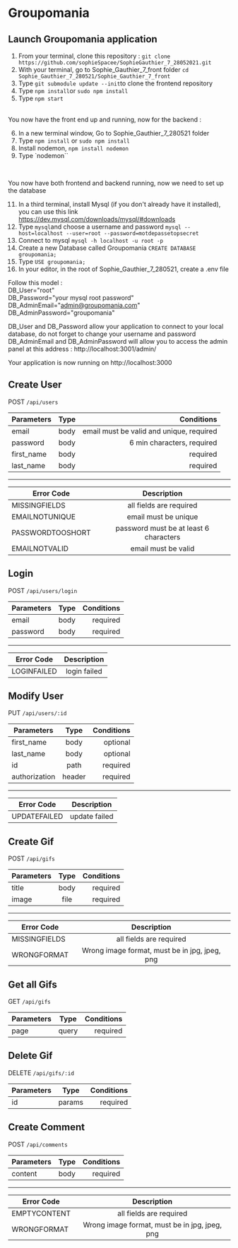 # Groupomania

## Launch Groupomania application

1. From your terminal, clone this repository : 
`git clone https://github.com/sophieSpacee/SophieGauthier_7_28052021.git`
2. With your terminal, go to Sophie_Gauthier_7_front folder 
`cd Sophie_Gauthier_7_280521/Sophie_Gauthier_7_front`
3. Type `git submodule update --init`to clone the frontend repository
4. Type `npm install`or `sudo npm install`
5. Type `npm start`
<br/>
You now have the front end up and running, now for the backend : 
<br/>

6. In a new terminal window, Go to Sophie_Gauthier_7_280521 folder
8. Type `npm install` or `sudo npm install`
9. Install nodemon, `npm install nodemon` 
10. Type `nodemon``

<br/>

You now have both frontend and backend running, now we need to set up the database
<br/>

11. In a third terminal, install Mysql (if you don't already have it installed), you can use this link https://dev.mysql.com/downloads/mysql/#downloads
12. Type `mysql`and choose a username and password `mysql --host=localhost --user=root --password=motdepassetopsecret`
13. Connect to mysql `mysql -h localhost -u root -p`
14. Create a new Database called Groupomania `CREATE DATABASE groupomania;`
15. Type `USE groupomania;`
16. In your editor, in the root of Sophie_Gauthier_7_280521, create a .env file <br/>

Follow this model : <br/>
DB_User="root"<br/>
DB_Password="your mysql root password"<br/>
DB_AdminEmail="admin@groupomania.com"<br/>
DB_AdminPassword="groupomania"<br/>

DB_User and DB_Password allow your application to connect to your local database, do not forget to change your username and password <br/>
DB_AdminEmail and DB_AdminPassword will allow you to access the admin panel at this address : http://localhost:3001/admin/


Your application is now running on http://localhost:3000

## Create User

POST ```/api/users```

| Parameters   | Type |     Conditions  |    
|----------|:-------------:| ----: |
| email | body |email must be valid and unique, required| 
| password |  body |  6 min characters, required  |  
| first_name | body |required | 
| last_name | body |required | 

---

| Error Code  |      Description  |    
|----------|:-------------:|
| MISSINGFIELDS | all fields are required| 
| EMAILNOTUNIQUE |    email must be unique  |  
| PASSWORDTOOSHORT | password must be at least 6 characters | 
| EMAILNOTVALID | email must be valid | 

## Login 

POST ```/api/users/login```

| Parameters   | Type |     Conditions  |    
|----------|:-------------:| ----: |
| email | body |required| 
| password |  body |  required  |  


---

| Error Code  |      Description  |    
|----------|:-------------:|
| LOGINFAILED |login failed| 

## Modify User 

PUT ```/api/users/:id```

| Parameters   | Type |     Conditions  |    
|----------|:-------------:| ----: |
| first_name | body | optional | 
| last_name | body |optional  | 
| id | path |required  | 
| authorization | header |required  | 

---

| Error Code  |      Description  |    
|----------|:-------------:|
| UPDATEFAILED |update failed| 


## Create Gif

POST ```/api/gifs```

| Parameters   | Type |     Conditions  |    
|----------|:-------------:| ----: |
| title | body | required| 
| image |  file |  required  |  


---

| Error Code  |      Description  |    
|----------|:-------------:|
| MISSINGFIELDS | all fields are required| 
| WRONGFORMAT |    Wrong image format, must be in jpg, jpeg, png  |  


## Get all Gifs 

GET ```/api/gifs```

| Parameters   | Type |     Conditions  |    
|----------|:-------------:| ----: |
| page | query |required| 




## Delete Gif 

DELETE ```/api/gifs/:id```

| Parameters   | Type |     Conditions  |    
|----------|:-------------:| ----: |
| id | params | required | 


## Create Comment

POST ```/api/comments```

| Parameters   | Type |     Conditions  |    
|----------|:-------------:| ----: |
| content | body | required| 



---

| Error Code  |      Description  |    
|----------|:-------------:|
| EMPTYCONTENT | all fields are required| 
| WRONGFORMAT |    Wrong image format, must be in jpg, jpeg, png  |  
